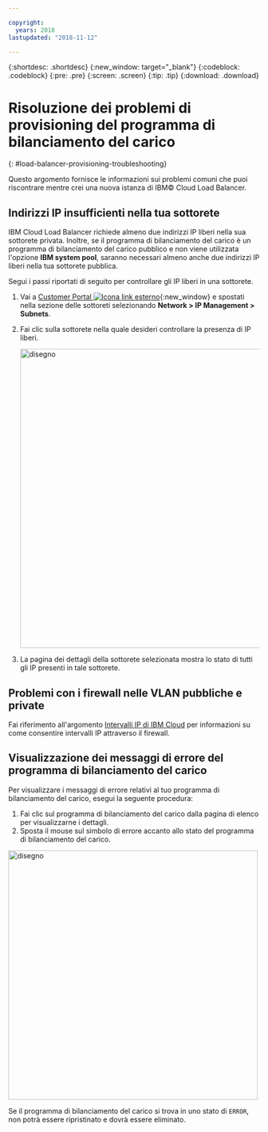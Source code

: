 ```yaml
---

copyright:
  years: 2018
lastupdated: "2018-11-12"

---
```


{:shortdesc: .shortdesc}
{:new_window: target="_blank"}
{:codeblock: .codeblock}
{:pre: .pre}
{:screen: .screen}
{:tip: .tip}
{:download: .download}

# Risoluzione dei problemi di provisioning del programma di bilanciamento del carico
{: #load-balancer-provisioning-troubleshooting}

Questo argomento fornisce le informazioni sui problemi comuni che puoi riscontrare mentre crei una nuova istanza di IBM© Cloud Load Balancer.

## Indirizzi IP insufficienti nella tua sottorete
IBM Cloud Load Balancer richiede almeno due indirizzi IP liberi nella sua sottorete privata. Inoltre, se il programma di bilanciamento del carico è un programma di bilanciamento del carico pubblico e non viene utilizzata l'opzione **IBM system pool**, saranno necessari almeno anche due indirizzi IP liberi nella tua sottorete pubblica. 

Segui i passi riportati di seguito per controllare gli IP liberi in una sottorete.

1. Vai a [Customer Portal ![Icona link esterno](../../icons/launch-glyph.svg "Icona link esterno")](https://control.softlayer.com){:new_window} e spostati nella sezione delle sottoreti selezionando **Network > IP Management > Subnets**.

2. Fai clic sulla sottorete nella quale desideri controllare la presenza di IP liberi.

	<img src="images/subnet_list.png" alt="disegno" style="width: 600px;"/>
		
3. La pagina dei dettagli della sottorete selezionata mostra lo stato di tutti gli IP presenti in tale sottorete.

## Problemi con i firewall nelle VLAN pubbliche e private
Fai riferimento all'argomento [Intervalli IP di IBM Cloud](/docs/infrastructure/hardware-firewall-dedicated?topic=hardware-firewall-dedicated-ibm-cloud-ip-ranges#ibm-cloud-ip-ranges) per informazioni su come consentire intervalli IP attraverso il firewall.
 
## Visualizzazione dei messaggi di errore del programma di bilanciamento del carico
Per visualizzare i messaggi di errore relativi al tuo programma di bilanciamento del carico, esegui la seguente procedura:

1. Fai clic sul programma di bilanciamento del carico dalla pagina di elenco per visualizzarne i dettagli. 
2. Sposta il mouse sul simbolo di errore accanto allo stato del programma di bilanciamento del carico.

<img src="images/lbaas_error_message.png" alt="disegno" style="width: 500px;"/>

Se il programma di bilanciamento del carico si trova in uno stato di `ERROR`, non potrà essere ripristinato e dovrà essere eliminato.
